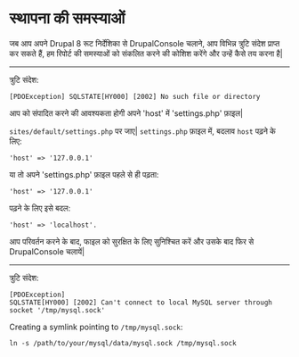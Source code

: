 # स्थापना की समस्याओं

जब आप अपने Drupal 8 रूट निर्देशिका से DrupalConsole चलाने, आप विभिन्न त्रुटि संदेश प्राप्त कर सकते हैं, हम रिपोर्ट की समस्याओं को संकलित करने की कोशिश करेंगे और उन्हें कैसे तय करना है|

---

त्रुटि संदेश:
```
[PDOException] SQLSTATE[HY000] [2002] No such file or directory
```
आप को संपादित करने की आवश्यकता होगी अपने 'host' में 'settings.php' फ़ाइल|

`sites/default/settings.php` पर जाए| `settings.php` फ़ाइल में, बदलाव `host` पढ़ने के लिए:
```
'host' => '127.0.0.1'
```
या तो अपने 'settings.php' फ़ाइल पहले से ही पढ़ता:
```
'host' => '127.0.0.1'
```
पढ़ने के लिए इसे बदल:
```
'host' => 'localhost'.
```
आप परिवर्तन करने के बाद, फाइल को सुरक्षित के लिए सुनिश्चित करें और उसके बाद फिर से DrupalConsole चलायें|

---

त्रुटि संदेश:
```
[PDOException]
SQLSTATE[HY000] [2002] Can't connect to local MySQL server through socket '/tmp/mysql.sock'
```
Creating a symlink pointing to `/tmp/mysql.sock`:
```
ln -s /path/to/your/mysql/data/mysql.sock /tmp/mysql.sock
```

